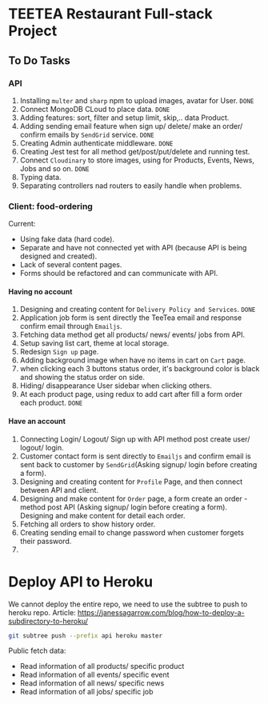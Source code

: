 # TEETEA Restaurant Full-stack Project

## To Do Tasks
### API
1. Installing `multer` and `sharp` npm to upload images, avatar for User. `DONE` 
2. Connect MongoDB CLoud  to place data. `DONE`
3. Adding features: sort, filter and setup limit, skip,.. data Product. 
4. Adding sending email feature when sign up/ delete/ make an order/ confirm emails by `SendGrid` service. `DONE`
5. Creating Admin authenticate middleware. `DONE`
6. Creating Jest test for all method get/post/put/delete and running test.
7. Connect `Cloudinary` to store images, using for Products, Events, News, Jobs and so on. `DONE`
8. Typing data.
9. Separating controllers nad routers to easily handle when problems.


### Client: food-ordering
Current:
- Using fake data (hard code).
- Separate and have not connected yet with API (because API is being designed and created).
- Lack of several content pages.
- Forms should be refactored and can communicate with API.

#### Having no account
1. Designing and creating content for `Delivery Policy and Services`. `DONE`
2. Application job form is sent directly the TeeTea email and response confirm email through `Emailjs`.
3. Fetching data method get all products/ news/ events/ jobs from API. 
4. Setup saving list cart, theme at local storage. 
5. Redesign `Sign up` page.
6. Adding background image when have no items in cart on `Cart` page.
7. when clicking each 3 buttons status order, it's background color is black and showing the status order on side.
8. Hiding/ disappearance User sidebar when clicking others.
9. At each product page, using redux to add cart after fill a form order each product. `DONE`

#### Have an account
1. Connecting Login/ Logout/ Sign up with API method post create user/ logout/ login.
2. Customer contact form is sent directly to `Emailjs` and confirm email is sent back to customer by `SendGrid`(Asking signup/ login before creating a form).
3. Designing and creating content for `Profile` Page, and then connect between API and client.
4. Designing and make content for `Order` page, a form create an order - method post API (Asking signup/ login before creating a form). Designing and make content for detail each order.
5. Fetching all orders to show history order.
6. Creating sending email to change password when customer forgets their password.
7. 

# Deploy API to Heroku

We cannot deploy the entire repo, we need to use the subtree to push to heroku repo. Article: https://janessagarrow.com/blog/how-to-deploy-a-subdirectory-to-heroku/
``` bash
git subtree push --prefix api heroku master
```

Public fetch data:
- Read information of all products/ specific product
- Read information of all events/ specific event
- Read information of all news/ specific news
- Read information of all jobs/ specific job
